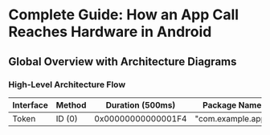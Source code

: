 # Complete Guide: How an App Call Reaches Hardware in Android
## Global Overview with Architecture Diagrams
### High-Level Architecture Flow
| Interface | Method | Duration (500ms) | Package Name    |
|-----------|--------|------------------|-----------------|
| Token     | ID (0) | 0x00000000000001F4 | "com.example.app" |
